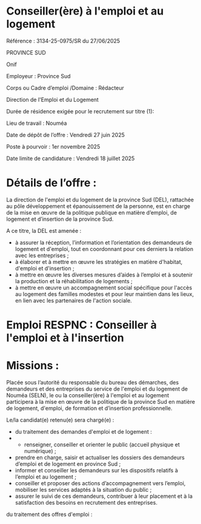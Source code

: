 
# Conseiller(ère) à l'emploi et au logement

Référence : 3134-25-0975/SR du 27/06/2025

PROVINCE SUD

Onif



Employeur : Province Sud

Corps ou Cadre d’emploi /Domaine : Rédacteur

Direction de l'Emploi et du Logement

Durée de résidence exigée pour le recrutement sur titre (1):

Lieu de travail : Nouméa

Date de dépôt de l’offre : Vendredi 27 juin 2025

Poste à pourvoir : 1er novembre 2025

Date limite de candidature : Vendredi 18 juillet 2025

# Détails de l’offre :

La direction de l'emploi et du logement de la province Sud (DEL), rattachée au pôle développement et épanouissement de la personne, est en charge de la mise en œuvre de la politique publique en matière d’emploi, de logement et d’insertion de la province Sud.

A ce titre, la DEL est amenée :

- à assurer la réception, l’information et l’orientation des demandeurs de logement et d'emploi, tout en coordonnant pour ces derniers la relation avec les entreprises ;
- à élaborer et à mettre en œuvre les stratégies en matière d'habitat, d'emploi et d'insertion ;
- à mettre en œuvre les diverses mesures d’aides à l’emploi et à soutenir la production et la réhabilitation de logements ;
- à mettre en œuvre un accompagnement social spécifique pour l'accès au logement des familles modestes et pour leur maintien dans les lieux, en lien avec les partenaires de l'action sociale.

# Emploi RESPNC : Conseiller à l'emploi et à l'insertion

# Missions :

Placée sous l’autorité du responsable du bureau des démarches, des demandeurs et des entreprises du service de l'emploi et du logement de Nouméa (SELN), le ou la conseiller(ère) à l'emploi et au logement participera à la mise en œuvre de la politique de la province Sud en matière de logement, d'emploi, de formation et d’insertion professionnelle.

Le/la candidat(e) retenu(e) sera chargé(e) :

- du traitement des demandes d'emploi et de logement :
- - renseigner, conseiller et orienter le public (accueil physique et numérique) ;
- prendre en charge, saisir et actualiser les dossiers des demandeurs d’emploi et de logement en province Sud ;
- informer et conseiller les demandeurs sur les dispositifs relatifs à l’emploi et au logement ;
- conseiller et proposer des actions d’accompagnement vers l’emploi, mobiliser les services adaptés à la situation du public ;
- assurer le suivi de ces demandeurs, contribuer à leur placement et à la satisfaction des besoins en recrutement des entreprises.

du traitement des offres d'emploi :